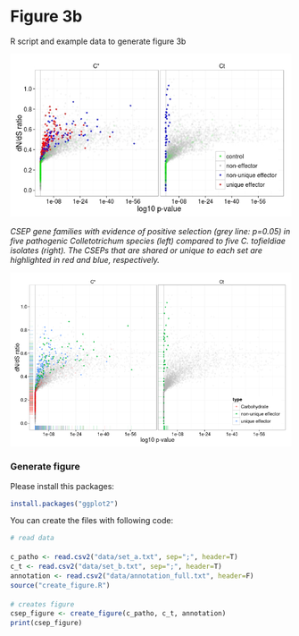 # Figure 3b
R script and example data to generate figure 3b

![Alt text](figure.jpeg?raw=true "fig3b")

*CSEP gene families with evidence of positive selection (grey line:
p=0.05) in five pathogenic Colletotrichum species (left) compared to five C. tofieldiae isolates (right).
The CSEPs that are shared or unique to each set are highlighted in red and blue, respectively.*

![Alt text](figure_carbohydrate.png?raw=true "fig3b")


### Generate figure ###
Please install this packages:
```R
install.packages("ggplot2")
```

You can create the files with following code:

```R
# read data

c_patho <- read.csv2("data/set_a.txt", sep=";", header=T)
c_t <- read.csv2("data/set_b.txt", sep=";", header=T)
annotation <- read.csv2("data/annotation_full.txt", header=F)
source("create_figure.R")

# creates figure
csep_figure <- create_figure(c_patho, c_t, annotation)
print(csep_figure)
```
